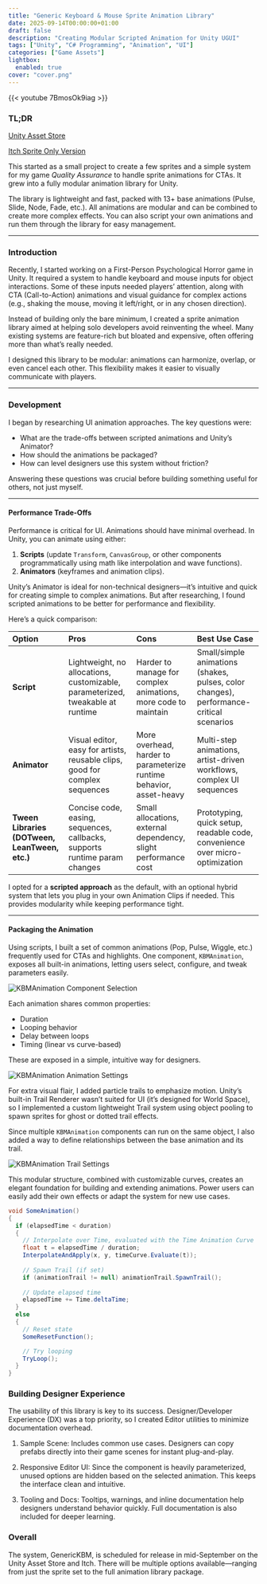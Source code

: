 ```yaml
---
title: "Generic Keyboard & Mouse Sprite Animation Library"
date: 2025-09-14T00:00:00+01:00
draft: false
description: "Creating Modular Scripted Animation for Unity UGUI"
tags: ["Unity", "C# Programming", "Animation", "UI"]
categories: ["Game Assets"]
lightbox:
  enabled: true
cover: "cover.png"
---
```


{{< youtube 7BmosOk9iag  >}}

### TL;DR

[Unity Asset Store](https://u3d.as/3DJ2)

[Itch Sprite Only Version](https://abhishta.itch.io/generick-kbm)

This started as a small project to create a few sprites and a simple system for my game *Quality Assurance* to handle sprite animations for CTAs. It grew into a fully modular animation library for Unity.  

The library is lightweight and fast, packed with 13+ base animations (Pulse, Slide, Node, Fade, etc.). All animations are modular and can be combined to create more complex effects. You can also script your own animations and run them through the library for easy management.

---

### Introduction

Recently, I started working on a First-Person Psychological Horror game in Unity. It required a system to handle keyboard and mouse inputs for object interactions. Some of these inputs needed players’ attention, along with CTA (Call-to-Action) animations and visual guidance for complex actions (e.g., shaking the mouse, moving it left/right, or in any chosen direction).  

Instead of building only the bare minimum, I created a sprite animation library aimed at helping solo developers avoid reinventing the wheel. Many existing systems are feature-rich but bloated and expensive, often offering more than what’s really needed.  

I designed this library to be modular: animations can harmonize, overlap, or even cancel each other. This flexibility makes it easier to visually communicate with players.

---

### Development

I began by researching UI animation approaches. The key questions were:  
- What are the trade-offs between scripted animations and Unity’s Animator?  
- How should the animations be packaged?  
- How can level designers use this system without friction?  

Answering these questions was crucial before building something useful for others, not just myself.  

---

#### Performance Trade-Offs

Performance is critical for UI. Animations should have minimal overhead. In Unity, you can animate using either:  
1. **Scripts** (update `Transform`, `CanvasGroup`, or other components programmatically using math like interpolation and wave functions).  
2. **Animators** (keyframes and animation clips).  

Unity’s Animator is ideal for non-technical designers—it’s intuitive and quick for creating simple to complex animations. But after researching, I found scripted animations to be better for performance and flexibility.  

Here’s a quick comparison:

| Option | Pros | Cons | Best Use Case |
|:-----------|:------------|:------------|:------------|
| **Script** | Lightweight, no allocations, customizable, parameterized, tweakable at runtime | Harder to manage for complex animations, more code to maintain | Small/simple animations (shakes, pulses, color changes), performance-critical scenarios |
| **Animator** | Visual editor, easy for artists, reusable clips, good for complex sequences | More overhead, harder to parameterize runtime behavior, asset-heavy | Multi-step animations, artist-driven workflows, complex UI sequences |
| **Tween Libraries (DOTween, LeanTween, etc.)** | Concise code, easing, sequences, callbacks, supports runtime param changes | Small allocations, external dependency, slight performance cost | Prototyping, quick setup, readable code, convenience over micro-optimization |

I opted for a **scripted approach** as the default, with an optional hybrid system that lets you plug in your own Animation Clips if needed. This provides modularity while keeping performance tight.

---

#### Packaging the Animation

Using scripts, I built a set of common animations (Pop, Pulse, Wiggle, etc.) frequently used for CTAs and highlights. One component, `KBMAnimation`, exposes all built-in animations, letting users select, configure, and tweak parameters easily.  

![](kbmanimation-sample.png "KBMAnimation Component Selection")

Each animation shares common properties:  
- Duration  
- Looping behavior  
- Delay between loops  
- Timing (linear vs curve-based)  

These are exposed in a simple, intuitive way for designers.  

![](kbmanimation-animset.png "KBMAnimation Animation Settings")

For extra visual flair, I added particle trails to emphasize motion. Unity’s built-in Trail Renderer wasn’t suited for UI (it’s designed for World Space), so I implemented a custom lightweight Trail system using object pooling to spawn sprites for ghost or dotted trail effects.  

Since multiple `KBMAnimation` components can run on the same object, I also added a way to define relationships between the base animation and its trail.  

![](kbmanimation-trail.png "KBMAnimation Trail Settings")

This modular structure, combined with customizable curves, creates an elegant foundation for building and extending animations. Power users can easily add their own effects or adapt the system for new use cases.  

```c# {lineNos=true}
void SomeAnimation()
{
  if (elapsedTime < duration)
  {
    // Interpolate over Time, evaluated with the Time Animation Curve
    float t = elapsedTime / duration;
    InterpolateAndApply(x, y, timeCurve.Evaluate(t));
    
    // Spawn Trail (if set)
    if (animationTrail != null) animationTrail.SpawnTrail();
    
    // Update elapsed time
    elapsedTime += Time.deltaTime;
  }
  else
  {
    // Reset state
    SomeResetFunction();

    // Try looping
    TryLoop();
  }
}
```

### Building Designer Experience

The usability of this library is key to its success. Designer/Developer Experience (DX) was a top priority, so I created Editor utilities to minimize documentation overhead.

1. Sample Scene: Includes common use cases. Designers can copy prefabs directly into their game scenes for instant plug-and-play.

2. Responsive Editor UI: Since the component is heavily parameterized, unused options are hidden based on the selected animation. This keeps the interface clean and intuitive.

3. Tooling and Docs: Tooltips, warnings, and inline documentation help designers understand behavior quickly. Full documentation is also included for deeper learning.

### Overall

The system, GenericKBM, is scheduled for release in mid-September on the Unity Asset Store and Itch. There will be multiple options available—ranging from just the sprite set to the full animation library package.